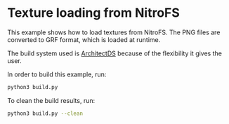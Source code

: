 # Texture loading from NitroFS

This example shows how to load textures from NitroFS. The PNG files are
converted to GRF format, which is loaded at runtime.

The build system used is [ArchitectDS](https://github.com/AntonioND/architectds)
because of the flexibility it gives the user.

In order to build this example, run:

```bash
python3 build.py
```

To clean the build results, run:

```bash
python3 build.py --clean
```
